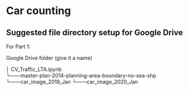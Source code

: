 # Car counting

## Suggested file directory setup for Google Drive

For Part 1:

Google Drive folder (give it a name)

│   CV_Traffic_LTA.ipynb   
└───master-plan-2014-planning-area-boundary-no-sea-shp
└───car_image_2019_Jan
└───car_image_2020_Jan
